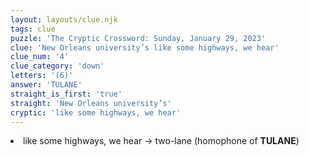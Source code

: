 ```yaml
---
layout: layouts/clue.njk
tags: clue
puzzle: 'The Cryptic Crossword: Sunday, January 29, 2023'
clue: 'New Orleans university’s like some highways, we hear'
clue_num: '4'
clue_category: 'down'
letters: '(6)'
answer: 'TULANE'
straight_is_first: 'true'
straight: 'New Orleans university’s'
cryptic: 'like some highways, we hear'
---
```

<li>like some highways, we hear → two-lane (homophone of <b>TULANE</b>)</li>